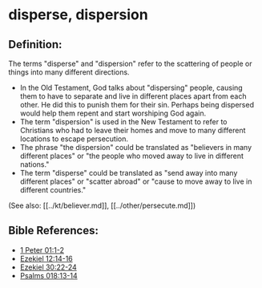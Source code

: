# disperse, dispersion #

## Definition: ##

The terms "disperse" and  "dispersion" refer to the scattering of people or things into many different directions.

* In the Old Testament, God talks about "dispersing" people, causing them to have to separate and live in different places apart from each other. He did this to punish them for their sin. Perhaps being dispersed would help them repent and start worshiping God again.
* The term "dispersion" is used in the New Testament to refer to Christians who had to leave their homes and move to many different locations to escape persecution.
* The phrase "the dispersion" could be translated as "believers in many different places" or "the people who moved away to live in different nations."
* The term "disperse" could be translated as "send away into many different places" or "scatter abroad" or "cause to move away to live in different countries."
  

(See also: [[../kt/believer.md]], [[../other/persecute.md]])

## Bible References: ##

* [1 Peter 01:1-2](en/tn/1pe/help/01/01)
* [Ezekiel 12:14-16](en/tn/ezk/help/12/14)
* [Ezekiel 30:22-24](en/tn/ezk/help/30/22)
* [Psalms 018:13-14](en/tn/psa/help/18/13)